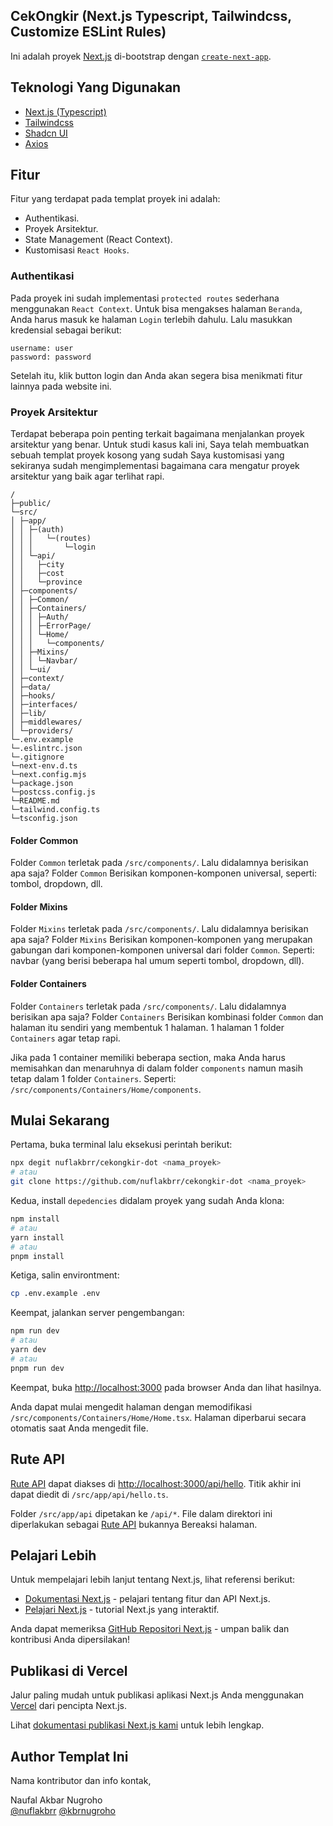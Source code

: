 ## CekOngkir (Next.js Typescript, Tailwindcss, Customize ESLint Rules)

Ini adalah proyek [Next.js](https://nextjs.org/) di-bootstrap dengan [`create-next-app`](https://github.com/vercel/next.js/tree/canary/packages/create-next-app).

## Teknologi Yang Digunakan

- [Next.js (Typescript)](https://nextjs.org/)
- [Tailwindcss](https://tailwindcss.com/)
- [Shadcn UI](https://ui.shadcn.com/)
- [Axios](https://axios-http.com/docs/intro/)

## Fitur

Fitur yang terdapat pada templat proyek ini adalah:

- Authentikasi.
- Proyek Arsitektur.
- State Management (React Context).
- Kustomisasi `React Hooks`.

### Authentikasi

Pada proyek ini sudah implementasi `protected routes` sederhana menggunakan `React Context`. Untuk bisa mengakses halaman `Beranda`, Anda harus masuk ke halaman `Login` terlebih dahulu. Lalu masukkan kredensial sebagai berikut:

```
username: user
password: password
```

Setelah itu, klik button login dan Anda akan segera bisa menikmati fitur lainnya pada website ini.

### Proyek Arsitektur

Terdapat beberapa poin penting terkait bagaimana menjalankan proyek arsitektur yang benar. Untuk studi kasus kali ini, Saya telah membuatkan sebuah templat proyek kosong yang sudah Saya kustomisasi yang sekiranya sudah mengimplementasi bagaimana cara mengatur proyek arsitektur yang baik agar terlihat rapi.

```
/
├─public/
└─src/
│ ├─app/
│ │ ├─(auth)
│ │ │   └─(routes)
│ │ │       └─login
│ │ └─api/
│ │   ├─city
│ │   ├─cost
│ │   └─province
│ ├─components/
│ │ ├─Common/
│ │ ├─Containers/
│ │ │ ├─Auth/
│ │ │ ├─ErrorPage/
│ │ │ └─Home/
│ │ │   └─components/
│ │ ├─Mixins/
│ │ │ └─Navbar/
│ │ └─ui/
│ ├─context/
│ ├─data/
│ ├─hooks/
│ ├─interfaces/
│ ├─lib/
│ ├─middlewares/
│ └─providers/
└─.env.example
└─.eslintrc.json
└─.gitignore
└─next-env.d.ts
└─next.config.mjs
└─package.json
└─postcss.config.js
└─README.md
└─tailwind.config.ts
└─tsconfig.json
```

#### Folder Common

Folder `Common` terletak pada `/src/components/`. Lalu didalamnya berisikan apa saja? Folder `Common` Berisikan komponen-komponen universal, seperti: tombol, dropdown, dll.

#### Folder Mixins

Folder `Mixins` terletak pada `/src/components/`. Lalu didalamnya berisikan apa saja? Folder `Mixins` Berisikan komponen-komponen yang merupakan gabungan dari komponen-komponen universal dari folder `Common`. Seperti: navbar (yang berisi beberapa hal umum seperti tombol, dropdown, dll).

#### Folder Containers

Folder `Containers` terletak pada `/src/components/`. Lalu didalamnya berisikan apa saja? Folder `Containers` Berisikan kombinasi folder `Common` dan halaman itu sendiri yang membentuk 1 halaman. 1 halaman 1 folder `Containers` agar tetap rapi.

Jika pada 1 container memiliki beberapa section, maka Anda harus memisahkan dan menaruhnya di dalam folder `components` namun masih tetap dalam 1 folder `Containers`. Seperti: `/src/components/Containers/Home/components`.

## Mulai Sekarang

Pertama, buka terminal lalu eksekusi perintah berikut:

```bash
npx degit nuflakbrr/cekongkir-dot <nama_proyek>
# atau
git clone https://github.com/nuflakbrr/cekongkir-dot <nama_proyek>
```

Kedua, install `depedencies` didalam proyek yang sudah Anda klona:

```bash
npm install
# atau
yarn install
# atau
pnpm install
```

Ketiga, salin environtment:

```bash
cp .env.example .env
```

Keempat, jalankan server pengembangan:

```bash
npm run dev
# atau
yarn dev
# atau
pnpm run dev
```

Keempat, buka [http://localhost:3000](http://localhost:3000) pada browser Anda dan lihat hasilnya.

Anda dapat mulai mengedit halaman dengan memodifikasi `/src/components/Containers/Home/Home.tsx`. Halaman diperbarui secara otomatis saat Anda mengedit file.

## Rute API

[Rute API](https://nextjs.org/docs/api-routes/introduction) dapat diakses di [http://localhost:3000/api/hello](http://localhost:3000/api/hello). Titik akhir ini dapat diedit di `/src/app/api/hello.ts`.

Folder `/src/app/api` dipetakan ke `/api/*`. File dalam direktori ini diperlakukan sebagai [Rute API](https://nextjs.org/docs/api-routes/introduction) bukannya Bereaksi halaman.

## Pelajari Lebih

Untuk mempelajari lebih lanjut tentang Next.js, lihat referensi berikut:

- [Dokumentasi Next.js](https://nextjs.org/docs) - pelajari tentang fitur dan API Next.js.
- [Pelajari Next.js](https://nextjs.org/learn) - tutorial Next.js yang interaktif.

Anda dapat memeriksa [GitHub Repositori Next.js](https://github.com/vercel/next.js/) - umpan balik dan kontribusi Anda dipersilakan!

## Publikasi di Vercel

Jalur paling mudah untuk publikasi aplikasi Next.js Anda menggunakan [Vercel](https://vercel.com/new?utm_medium=default-template&filter=next.js&utm_source=create-next-app&utm_campaign=create-next-app-readme) dari pencipta Next.js.

Lihat [dokumentasi publikasi Next.js kami](https://nextjs.org/docs/deployment) untuk lebih lengkap.

## Author Templat Ini

Nama kontributor dan info kontak,

Naufal Akbar Nugroho  
[@nuflakbrr](https://github.com/nuflakbrr)
[@kbrnugroho](https://instagram.com/kbrnugroho)
